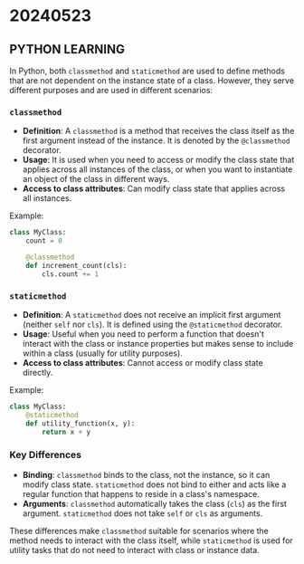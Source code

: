 
# 20240523

## PYTHON LEARNING

In Python, both `classmethod` and `staticmethod` are used to define methods that are not dependent on the instance state of a class. However, they serve different purposes and are used in different scenarios:

### `classmethod`
- **Definition**: A `classmethod` is a method that receives the class itself as the first argument instead of the instance. It is denoted by the `@classmethod` decorator.
- **Usage**: It is used when you need to access or modify the class state that applies across all instances of the class, or when you want to instantiate an object of the class in different ways.
- **Access to class attributes**: Can modify class state that applies across all instances.

Example:
```python
class MyClass:
    count = 0

    @classmethod
    def increment_count(cls):
        cls.count += 1
```

### `staticmethod`
- **Definition**: A `staticmethod` does not receive an implicit first argument (neither `self` nor `cls`). It is defined using the `@staticmethod` decorator.
- **Usage**: Useful when you need to perform a function that doesn't interact with the class or instance properties but makes sense to include within a class (usually for utility purposes).
- **Access to class attributes**: Cannot access or modify class state directly.

Example:
```python
class MyClass:
    @staticmethod
    def utility_function(x, y):
        return x + y
```

### Key Differences
- **Binding**: `classmethod` binds to the class, not the instance, so it can modify class state. `staticmethod` does not bind to either and acts like a regular function that happens to reside in a class's namespace.
- **Arguments**: `classmethod` automatically takes the class (`cls`) as the first argument. `staticmethod` does not take `self` or `cls` as arguments.

These differences make `classmethod` suitable for scenarios where the method needs to interact with the class itself, while `staticmethod` is used for utility tasks that do not need to interact with class or instance data.